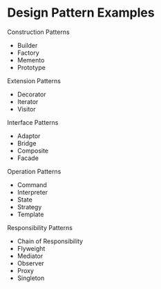 Design Pattern Examples
=======================

Construction Patterns
 - Builder
 - Factory
 - Memento
 - Prototype

Extension Patterns
 - Decorator
 - Iterator
 - Visitor

Interface Patterns
 - Adaptor
 - Bridge
 - Composite
 - Facade

Operation Patterns
 - Command
 - Interpreter
 - State
 - Strategy
 - Template

Responsibility Patterns
 - Chain of Responsibility
 - Flyweight
 - Mediator
 - Observer
 - Proxy
 - Singleton
